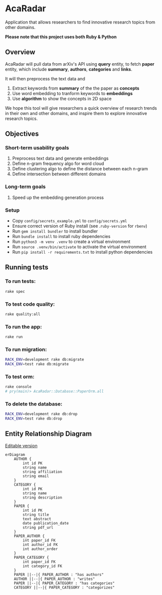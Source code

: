 # AcaRadar 
Application that allows researchers to find innovative research topics from other domains. 

**Please note that this project uses both Ruby & Python**

## Overview
AcaRadar will pull data from arXiv's API using **query** entity, to fetch **paper** entity, which include **summary**, **authors**, **categories** and **links**.

It will then preprocess the text data and 
1. Extract keywords from **summary** of the the paper as **concepts** 
2. Use word embedding to tranform keywords to **embeddings**
3. Use **algorithm** to show the concepts in 2D space 

We hope this tool will give researchers a quick overview of research trends in their own and other domains, and inspire them to explore innovative research topics.

## Objectives
### Short-term usability goals
1. Preprocess text data and generate embeddings
2. Define n-gram frequency algo for word cloud 
3. Define clustering algo to define the distance between each n-gram 
4. Define intersection between different domains

### Long-term goals
1. Speed up the embedding generation process


### Setup

- Copy `config/secrets_example.yml` to `config/secrets.yml` 
- Ensure correct version of Ruby install (see .`ruby-version` for `rbenv`)
- Run `gem install bundler` to install bundler
- Run `bundle install` to install ruby dependencies
- Run `python3 -m venv .venv` to create a virtual environment
- Run `source .venv/bin/activate` to activate the virtual environment
- Run `pip install -r requirements.txt` to install python dependencies


## Running tests
### To run tests:
```bash
rake spec
```

### To test code quality:
```bash
rake quality:all
```

### To run the app:
```bash
rake run
```

### To run migration:
```bash
RACK_ENV=development rake db:migrate
RACK_ENV=test rake db:migrate
```

### To test orm:
```bash
rake console 
# pry(main)> AcaRadar::Database::PaperOrm.all
```

### To delete the database:
```bash
RACK_ENV=development rake db:drop
RACK_ENV=test rake db:drop
```

## Entity Relationship Diagram 
[Editable version](https://mermaid.live/edit#pako:eNqlVF1vmzAU_SuW90oiAoEE-hRl7SZVXaOm07QJKXKxAWtgI2PUpAn_fddAvpRkmjS_WD7n3E9fe4tjSRkOMVOfOUkVKSKBYM2-v359fkHb7mQWFxpxihaPR6jSiosUCVKwC5AkCc850VyKC44VhOcd2nTbfPZ6_-X55ed_BKSsihUvjwF714vZ4v4fC9Fc5yeONVtrRN6AJLE-wpRohsr6LedxW97KABe-SpqsapVfprK63tqSlEytIK-Hx3OC1DqTf2OkokxdiXOrpzcjQTkslWpzyp01cbcbDHbb8zJCFOGMVH0yVYTP5ueWxbvimh3EV7wfkt_775PjR6uD5Lbh3ujDWGELF0zB6FEY97YnEdYZg1HCRitYDRedR9jqqIILWpDSkH0DI1wSSuFyDebY1h6tK_ZE1j841ZlhtKrbcWh6R4kU-oEUPN90geayhjIU-sbeD8GMZglpGsXIt06Smy-XndlQwENFMVdxztAWwevKQ_QpSTxYd6hBHa9YrI-s5xn-zsyk_M1auVmtnNGULYjOQH1Bd8Dg3ZQEpZZrsDBtb6CHcNFyuRExDk2hFlayTjMcJiSv4FSX5jX0X8leUhLxS8rDkVGupXrq_p32-7Fwqsy19B6ZgImGNgmNw5HT2uNwi9dwmoyHvj0NJr4zDeyJ64wtvAHYngwnrmuPR4E_Daa24zcW_mhD2kPfc1zPm7i257peEATNHww3feg)

```mermaid 
erDiagram
    AUTHOR {
        int id PK
        string name
        string affiliation
        string email
    }
    CATEGORY {
        int id PK
        string name
        string description
    }
    PAPER {
        int id PK
        string title
        text abstract
        date publication_date
        string pdf_url
    }
    PAPER_AUTHOR {
        int paper_id FK
        int author_id FK
        int author_order
    }
    PAPER_CATEGORY {
        int paper_id FK
        int category_id FK
    }
    PAPER ||--|{ PAPER_AUTHOR : "has authors"
    AUTHOR ||--|{ PAPER_AUTHOR : "writes"
    PAPER ||--|{ PAPER_CATEGORY : "has categories"
    CATEGORY ||--|{ PAPER_CATEGORY : "categorizes"
```